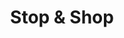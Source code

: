 ---
title: "Stop & Shop"
url: /somerville/stop-and-shop-alewife-brook-parkway/
shop: supermarket
---